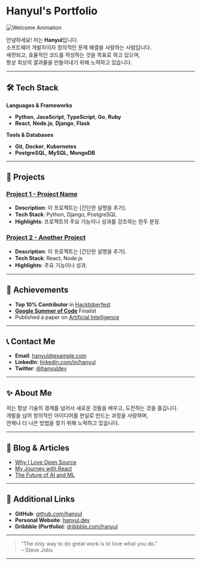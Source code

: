 # Hanyul's Portfolio

![Welcome Animation](https://media.giphy.com/media/l0MYB5F1zKM95KwDi/giphy.gif)

안녕하세요! 저는 **Hanyul**입니다.  
소프트웨어 개발자이자 창의적인 문제 해결을 사랑하는 사람입니다.  
세련되고, 효율적인 코드를 작성하는 것을 목표로 하고 있으며,  
항상 최상의 결과물을 만들어내기 위해 노력하고 있습니다.

---

## 🛠️ Tech Stack

**Languages & Frameworks**  
- **Python**, **JavaScript**, **TypeScript**, **Go**, **Ruby**  
- **React**, **Node.js**, **Django**, **Flask**

**Tools & Databases**  
- **Git**, **Docker**, **Kubernetes**  
- **PostgreSQL**, **MySQL**, **MongoDB**

---

## 💼 Projects

### [Project 1 - Project Name](https://github.com/yourusername/project1)
- **Description**: 이 프로젝트는 [간단한 설명을 추가].  
- **Tech Stack**: Python, Django, PostgreSQL  
- **Highlights**: 프로젝트의 주요 기능이나 성과를 강조하는 한두 문장.

### [Project 2 - Another Project](https://github.com/yourusername/project2)
- **Description**: 이 프로젝트는 [간단한 설명을 추가].  
- **Tech Stack**: React, Node.js  
- **Highlights**: 주요 기능이나 성과.

---

## 🌟 Achievements

- **Top 10% Contributor** in [Hacktoberfest](https://hacktoberfest.digitalocean.com/)
- [**Google Summer of Code**](https://summerofcode.withgoogle.com/) Finalist  
- Published a paper on [Artificial Intelligence](https://your-paper-link.com)

---

## 📞 Contact Me

- **Email**: [hanyul@example.com](mailto:hanyul@example.com)  
- **LinkedIn**: [linkedin.com/in/hanyul](https://linkedin.com/in/hanyul)  
- **Twitter**: [@hanyuldev](https://twitter.com/hanyuldev)  

---

## ✨ About Me

저는 항상 기술의 경계를 넘어서 새로운 것들을 배우고, 도전하는 것을 즐깁니다.  
개발을 넘어 창의적인 아이디어를 현실로 만드는 과정을 사랑하며,  
언제나 더 나은 방법을 찾기 위해 노력하고 있습니다.

---

## 📝 Blog & Articles

- [Why I Love Open Source](https://yourblog.com/why-i-love-open-source)
- [My Journey with React](https://yourblog.com/my-journey-with-react)
- [The Future of AI and ML](https://yourblog.com/the-future-of-ai-and-ml)

---

## 🔗 Additional Links

- **GitHub**: [github.com/hanyul](https://github.com/hanyul)
- **Personal Website**: [hanyul.dev](https://hanyul.dev)
- **Dribbble (Portfolio)**: [dribbble.com/hanyul](https://dribbble.com/hanyul)

---

> "The only way to do great work is to love what you do."  
> – Steve Jobs

---

